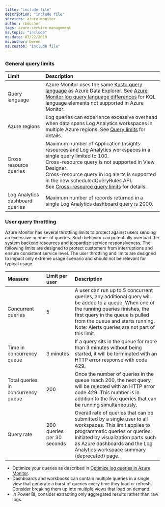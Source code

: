 ```yaml
---
title: "include file" 
description: "include file" 
services: azure-monitor
author: rboucher
tags: azure-service-management
ms.topic: "include"
ms.date: 07/22/2019
ms.author: bwren
ms.custom: "include file"
---
```


### General query limits

| Limit | Description |
|:---|:---|
| Query language | Azure Monitor uses the same [Kusto query language](/azure/kusto/query/) as Azure Data Explorer. See [Azure Monitor log query language differences](/azure/data-explorer/kusto/query/) for KQL language elements not supported in Azure Monitor. |
| Azure regions | Log queries can experience excessive overhead when data spans Log Analytics workspaces in multiple Azure regions. See [Query limits](../articles/azure-monitor/logs/scope.md#query-scope-limits) for details. |
| Cross resource queries | Maximum number of Application Insights resources and Log Analytics workspaces in a single query limited to 100.<br>Cross-resource query is not supported in View Designer.<br>Cross-resource query in log alerts is supported in the new scheduledQueryRules API.<br>See [Cross-resource query limits](../articles/azure-monitor/logs/cross-workspace-query.md#cross-resource-query-limits) for details. |
| Log Analytics dashboard queries | Maximum number of records returned in a single Log Analytics dashboard query is 2000. |

### User query throttling
Azure Monitor has several throttling limits to protect against users sending an excessive number of queries. Such behavior can potentially overload the system backend resources and jeopardize service responsiveness. The following limits are designed to protect customers from interruptions and ensure consistent service level. The user throttling and limits are designed to impact only extreme usage scenario and should not be relevant for typical usage.


| Measure | Limit per user | Description |
|:---|:---|:---|
| Concurrent queries | 5 | A user can run up to 5 concurrent queries, any additional query will be added to a queue. When one of the running queries finishes, the first query in the queue is pulled from the queue and starts running. Note: Alerts queries are not part of this limit.
| Time in concurrency queue | 3 minutes | If a query sits in the queue for more than 3 minutes without being started, it will be terminated with an HTTP error response with code 429. |
| Total queries in concurrency queue | 200 | Once the number of queries in the queue reach 200, the next query will be rejected with an HTTP error code 429. This number is in addition to the five queries that can be running simultaneously. |
| Query rate | 200 queries per 30 seconds | Overall rate of queries that can be submitted by a single user to all workspaces. This limit applies to programmatic queries or queries initiated by visualization parts such as Azure dashboards and the Log Analytics workspace summary (deprecated) page. |

- Optimize your queries as described in [Optimize log queries in Azure Monitor](../articles/azure-monitor/logs/query-optimization.md).
- Dashboards and workbooks can contain multiple queries in a single view that generate a burst of queries every time they load or refresh. Consider breaking them up into multiple views that load on demand. 
- In Power BI, consider extracting only aggregated results rather than raw logs.
